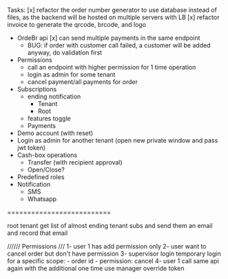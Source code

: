 ﻿Tasks:
[x] refactor the order number generator to use database instead of files, as the backend will be hosted on multiple servers with LB
[x] refactor invoice to generate the qrcode, brcode, and logo
- OrdeBr api
  [x] can send multiple payments in the same endpoint
  - BUG: if order with customer call failed, a customer will be added anyway, do validation first
- Permissions
  - call an endpoint with higher permission for 1 time operation
  - login as admin for some tenant
  - cancel payment/all payments for order
- Subscriptions
  - ending notification
    - Tenant
    - Root 
  - features toggle
  - Payments
- Demo account (with reset)
- Login as admin for another tenant (open new private window and pass jwt token)
- Cash-box operations
  - Transfer (with recipient approval)
  - Open/Close?
- Predefined roles
- Notification
  - SMS
  - Whatsapp



==========================


root tenant get list of almost ending tenant subs and send them an email and record that email

////// Permissions ///
1- user 1 has add permission only
2- user want to cancel order but don't have permission
3- supervisor login temporary login for a specific scope:
    - order id
    - permission: cancel
4- user 1 call same api again with the additional one time use manager override token